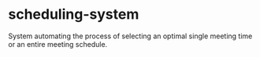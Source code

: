 # scheduling-system
System automating the process of selecting an optimal single meeting time or an entire meeting schedule.
